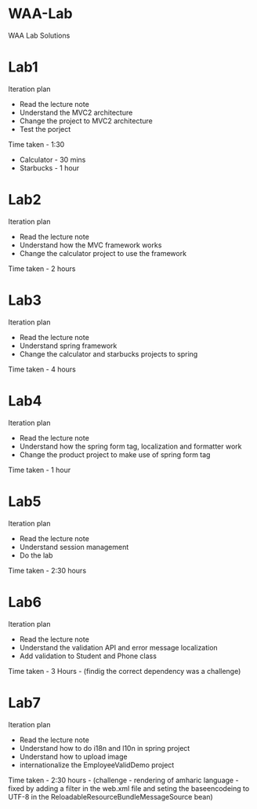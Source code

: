 # WAA-Lab
WAA Lab Solutions

# Lab1
Iteration plan 
 - Read the lecture note
 - Understand the MVC2 architecture
 - Change the project to MVC2 architecture
 - Test the porject

Time taken - 1:30 
 - Calculator - 30 mins
 - Starbucks - 1 hour
 
# Lab2
Iteration plan 
 - Read the lecture note
 - Understand how the MVC framework works
 - Change the calculator project to use the framework

Time taken - 2 hours 

# Lab3
Iteration plan 
 - Read the lecture note
 - Understand spring framework 
 - Change the calculator and starbucks projects to spring

Time taken - 4 hours 

# Lab4
Iteration plan 
 - Read the lecture note 
 - Understand how the spring form tag, localization and formatter work
 - Change the product project to make use of spring form tag

Time taken - 1 hour

# Lab5
Iteration plan 
 - Read the lecture note 
 - Understand session management
 - Do the lab

Time taken - 2:30 hours

# Lab6
Iteration plan 
 - Read the lecture note 
 - Understand the validation API and error message localization
 - Add validation to Student and Phone class

Time taken - 3 Hours - (findig the correct dependency was a challenge)

# Lab7
Iteration plan 
 - Read the lecture note 
 - Understand how to do i18n and l10n in spring project 
 - Understand how to upload image
 - internationalize the EmployeeValidDemo project 

Time taken - 2:30 hours - (challenge - rendering of amharic language - fixed by adding a filter in the web.xml file and seting the baseencodeing to UTF-8 in the ReloadableResourceBundleMessageSource bean)

